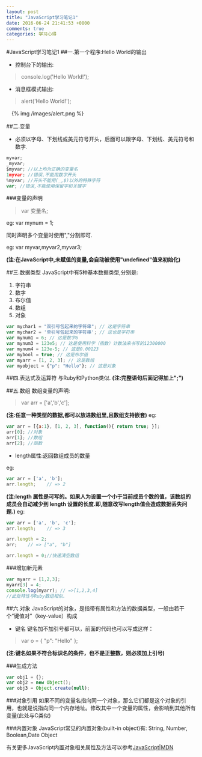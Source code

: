 ```yaml
---
layout: post
title: "JavaScript学习笔记1"
date: 2016-06-24 21:41:53 +0800
comments: true
categories: 学习心得
---
```

#JavaScript学习笔记1
##一.第一个程序:Hello World的输出
- 控制台下的输出:
> console.log('Hello World!');

- 消息框模式输出:
> alert('Hello World!');

　{% img /images/alert.png %}

##二.变量
- 必须以字母、下划线或美元符号开头，后面可以跟字母、下划线、美元符号和数字.
```javascript
myvar; 
_myvar;
$myvar; //以上均为正确的变量名
1myvar; //错误,不能用数字开头
%myvar; //开头不能用(_,$)以外的特殊字符
var; //错误,不能使用保留字和关键字
```
###变量的声明
> var 变量名;

eg: var mynum = 1;

同时声明多个变量时使用","分割即可.

eg: var myvar,myvar2,myvar3;

**(注:在JavaScript中,未赋值的变量,会自动被使用"undefined"值来初始化)**

##三.数据类型
JavaScript中有5种基本数据类型,分别是:
1. 字符串
2. 数字
3. 布尔值
4. 数组
5. 对象
```javascript
var mychar1 = "双引号包起来的字符串"; // 这是字符串
var mychar2 = '单引号包起来的字符串'; // 这也是字符串
var mynum1 = 6; // 这是数字6
var mynum3 = 123e5; // 这是使用科学（指数）计数法来书写的12300000
var mynum4 = 123e-5; // 这是0.00123
var mybool = true; // 这是布尔值
var myarr = [1, 2, 3]; // 这是数组
var myobject = {"p": "Hello"}; // 这是对象
```

##四.表达式及运算符
与Ruby和Python类似.
**(注:完整语句后面记得加上";")**

##五.数组
数组变量的声明:
> var arr = ['a','b','c'];

**(注:任意一种类型的数据,都可以放进数组里,且数组支持嵌套)**
eg:
```javascript
var arr = [{a:1}, [1, 2, 3], function(){ return true; }];
arr[0]; //对象
arr[1]; //数组
arr[2]; //函数
```
- length属性:返回数组成员的数量

eg:
```javascript
var arr = ['a', 'b'];
arr.length;    // => 2
```
**(注:length 属性是可写的。如果人为设置一个小于当前成员个数的值，该数组的成员会自动减少到 length 设置的长度.即,随意改写length值会造成数据丢失问题.)**
eg:
```javascript
var arr = ['a', 'b', 'c'];
arr.length;    // => 3

arr.length = 2;
arr;    // => ["a", "b"]

arr.length = 0;//快速清空数组
```
###增加新元素
```javascript
var myarr = [1,2,3];
myarr[3] = 4;
console.log(myarr); // =>[1,2,3,4]
//此处特性与Ruby数组相似.
```

##六.对象
JavaScript的对象，是指带有属性和方法的数据类型，一般由若干个“键值对”（key-value）构成

- 键名
键名加不加引号都可以，前面的代码也可以写成这样：
> var o = {
    "p": "Hello"
};

**(注:键名如果不符合标识名的条件，也不是正整数，则必须加上引号)**

###生成方法
```javascript
var obj1 = {};
var obj2 = new Object();
var obj3 = Object.create(null);
```
###对象引用
如果不同的变量名指向同一个对象，那么它们都是这个对象的引用，也就是说指向同一个内存地址。修改其中一个变量的属性，会影响到其他所有变量(此处与C类似)

###内置对象
JavaScript常见的内置对象(built-in object)有: String, Number, Boolean,Date Object

有关更多JavaScript内置对象相关属性及方法可以参考[JavaScript|MDN](https://developer.mozilla.org/zh-CN/docs/Web/JavaScript/Reference/Global_Objects)


